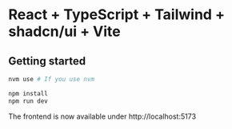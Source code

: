 # React + TypeScript + Tailwind + shadcn/ui + Vite

## Getting started

```bash
nvm use # If you use nvm

npm install
npm run dev
```

The frontend is now available under http://localhost:5173
